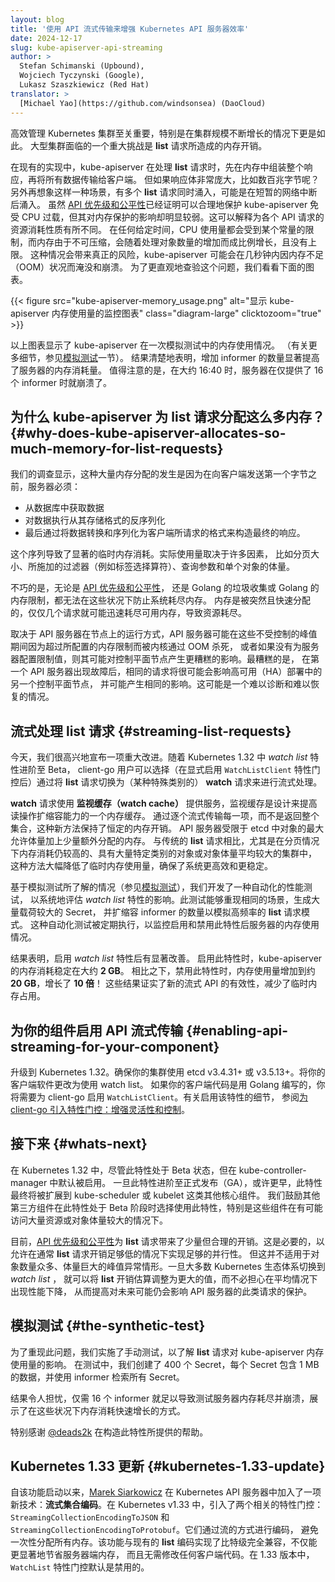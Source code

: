 ```yaml
---
layout: blog
title: '使用 API 流式传输来增强 Kubernetes API 服务器效率'
date: 2024-12-17
slug: kube-apiserver-api-streaming
author: >
  Stefan Schimanski (Upbound),
  Wojciech Tyczynski (Google),
  Lukasz Szaszkiewicz (Red Hat)
translator: >
  [Michael Yao](https://github.com/windsonsea) (DaoCloud)
---
```

<!--
layout: blog
title: 'Enhancing Kubernetes API Server Efficiency with API Streaming'
date: 2024-12-17
slug: kube-apiserver-api-streaming
author: >
 Stefan Schimanski (Upbound),
 Wojciech Tyczynski (Google),
 Lukasz Szaszkiewicz (Red Hat)
-->

<!--
Managing Kubernetes clusters efficiently is critical, especially as their size is growing. 
A significant challenge with large clusters is the memory overhead caused by **list** requests.
-->
高效管理 Kubernetes 集群至关重要，特别是在集群规模不断增长的情况下更是如此。
大型集群面临的一个重大挑战是 **list** 请求所造成的内存开销。

<!--
In the existing implementation, the kube-apiserver processes **list** requests by assembling the entire response in-memory before transmitting any data to the client. 
But what if the response body is substantial, say hundreds of megabytes? Additionally, imagine a scenario where multiple **list** requests flood in simultaneously, perhaps after a brief network outage. 
While [API Priority and Fairness](/docs/concepts/cluster-administration/flow-control) has proven to reasonably protect kube-apiserver from CPU overload, its impact is visibly smaller for memory protection. 
This can be explained by the differing nature of resource consumption by a single API request - the CPU usage at any given time is capped by a constant, whereas memory, being uncompressible, can grow proportionally with the number of processed objects and is unbounded.
This situation poses a genuine risk, potentially overwhelming and crashing any kube-apiserver within seconds due to out-of-memory (OOM) conditions. To better visualize the issue, let's consider the below graph.
-->
在现有的实现中，kube-apiserver 在处理 **list** 请求时，先在内存中组装整个响应，再将所有数据传输给客户端。
但如果响应体非常庞大，比如数百兆字节呢？另外再想象这样一种场景，有多个 **list** 请求同时涌入，可能是在短暂的网络中断后涌入。
虽然 [API 优先级和公平性](/zh-cn/docs/concepts/cluster-administration/flow-control)已经证明可以合理地保护
kube-apiserver 免受 CPU 过载，但其对内存保护的影响却明显较弱。这可以解释为各个 API 请求的资源消耗性质有所不同。
在任何给定时间，CPU 使用量都会受到某个常量的限制，而内存由于不可压缩，会随着处理对象数量的增加而成比例增长，且没有上限。
这种情况会带来真正的风险，kube-apiserver 可能会在几秒钟内因内存不足（OOM）状况而淹没和崩溃。
为了更直观地查验这个问题，我们看看下面的图表。

<!--
{{< figure src="kube-apiserver-memory_usage.png" alt="Monitoring graph showing kube-apiserver memory usage" class="diagram-large" clicktozoom="true" >}}
-->
{{< figure src="kube-apiserver-memory_usage.png" alt="显示 kube-apiserver 内存使用量的监控图表" class="diagram-large" clicktozoom="true" >}}

<!--
The graph shows the memory usage of a kube-apiserver during a synthetic test.
(see the [synthetic test](#the-synthetic-test) section for more details).
The results clearly show that increasing the number of informers significantly boosts the server's memory consumption. 
Notably, at approximately 16:40, the server crashed when serving only 16 informers.
-->
以上图表显示了 kube-apiserver 在一次模拟测试中的内存使用情况。
（有关更多细节，参见[模拟测试](#the-synthetic-test)一节）。
结果清楚地表明，增加 informer 的数量显著提高了服务器的内存消耗量。
值得注意的是，在大约 16:40 时，服务器在仅提供了 16 个 informer 时就崩溃了。

<!--
## Why does kube-apiserver allocate so much memory for list requests?

Our investigation revealed that this substantial memory allocation occurs because the server before sending the first byte to the client must:
* fetch data from the database,
* deserialize the data from its stored format,
* and finally construct the final response by converting and serializing the data into a client requested format
-->
## 为什么 kube-apiserver 为 list 请求分配这么多内存？   {#why-does-kube-apiserver-allocates-so-much-memory-for-list-requests}

我们的调查显示，这种大量内存分配的发生是因为在向客户端发送第一个字节之前，服务器必须：

* 从数据库中获取数据
* 对数据执行从其存储格式的反序列化
* 最后通过将数据转换和序列化为客户端所请求的格式来构造最终的响应。

<!--
This sequence results in significant temporary memory consumption. 
The actual usage depends on many factors like the page size, applied filters (e.g. label selectors), query parameters, and sizes of individual objects. 

Unfortunately, neither [API Priority and Fairness](/docs/concepts/cluster-administration/flow-control) nor Golang's garbage collection or Golang memory limits can prevent the system from exhausting memory under these conditions. 
The memory is allocated suddenly and rapidly, and just a few requests can quickly deplete the available memory, leading to resource exhaustion.
-->
这个序列导致了显著的临时内存消耗。实际使用量取决于许多因素，
比如分页大小、所施加的过滤器（例如标签选择算符）、查询参数和单个对象的体量。

不巧的是，无论是 [API 优先级和公平性](/zh-cn/docs/concepts/cluster-administration/flow-control)，
还是 Golang 的垃圾收集或 Golang 的内存限制，都无法在这些状况下防止系统耗尽内存。
内存是被突然且快速分配的，仅仅几个请求就可能迅速耗尽可用内存，导致资源耗尽。

<!--
Depending on how the API server is run on the node, it might either be killed through OOM by the kernel when exceeding the configured memory limits during these uncontrolled spikes, or if limits are not configured it might have even worse impact on the control plane node.
And worst, after the first API server failure, the same requests will likely hit another control plane node in an HA setup with probably the same impact. 
Potentially a situation that is hard to diagnose and hard to recover from.
-->
取决于 API 服务器在节点上的运行方式，API 服务器可能在这些不受控制的峰值期间因为超过所配置的内存限制而被内核通过 OOM 杀死，
或者如果没有为服务器配置限制值，则其可能对控制平面节点产生更糟糕的影响。最糟糕的是，
在第一个 API 服务器出现故障后，相同的请求将很可能会影响高可用（HA）部署中的另一个控制平面节点，
并可能产生相同的影响。这可能是一个难以诊断和难以恢复的情况。

<!--
## Streaming list requests

Today, we're excited to announce a major improvement. 
With the graduation of the _watch list_ feature to beta in Kubernetes 1.32, client-go users can opt-in (after explicitly enabling `WatchListClient` feature gate) 
to streaming lists by switching from **list** to (a special kind of) **watch** requests.
-->
## 流式处理 list 请求   {#streaming-list-requests}

今天，我们很高兴地宣布一项重大改进。随着 Kubernetes 1.32 中 _watch list_ 特性进阶至 Beta，
client-go 用户可以选择（在显式启用 `WatchListClient` 特性门控后）通过将 **list** 请求切换为（某种特殊类别的）
**watch** 请求来进行流式处理。

<!--
**Watch** requests are served from the _watch cache_, an in-memory cache designed to improve scalability of read operations. 
By streaming each item individually instead of returning the entire collection, the new method maintains constant memory overhead. 
The API server is bound by the maximum allowed size of an object in etcd plus a few additional allocations. 
This approach drastically reduces the temporary memory usage compared to traditional **list** requests, ensuring a more efficient and stable system, 
especially in clusters with a large number of objects of a given type or large average object sizes where despite paging memory consumption used to be high.
-->
**watch** 请求使用 **监视缓存（watch cache）** 提供服务，监视缓存是设计来提高读操作扩缩容能力的一个内存缓存。
通过逐个流式传输每一项，而不是返回整个集合，这种新方法保持了恒定的内存开销。
API 服务器受限于 etcd 中对象的最大允许体量加上少量额外分配的内存。
与传统的 **list** 请求相比，尤其是在分页情况下内存消耗仍较高的、具有大量特定类别的对象或对象体量平均较大的集群中，
这种方法大幅降低了临时内存使用量，确保了系统更高效和更稳定。

<!--
Building on the insight gained from the synthetic test (see the [synthetic test](#the-synthetic-test), we developed an automated performance test to systematically evaluate the impact of the _watch list_ feature. 
This test replicates the same scenario, generating a large number of Secrets with a large payload, and scaling the number of informers to simulate heavy **list** request patterns. 
The automated test is executed periodically to monitor memory usage of the server with the feature enabled and disabled.
-->
基于模拟测试所了解的情况（参见[模拟测试](#the-synthetic-test)），我们开发了一种自动化的性能测试，
以系统地评估 _watch list_ 特性的影响。此测试能够重现相同的场景，生成大量载荷较大的 Secret，
并扩缩容 informer 的数量以模拟高频率的 **list** 请求模式。
这种自动化测试被定期执行，以监控启用和禁用此特性后服务器的内存使用情况。

<!--
The results showed significant improvements with the _watch list_ feature enabled. 
With the feature turned on, the kube-apiserver’s memory consumption stabilized at approximately **2 GB**. 
By contrast, with the feature disabled, memory usage increased to approximately **20GB**, a **10x** increase! 
These results confirm the effectiveness of the new streaming API, which reduces the temporary memory footprint.
-->
结果表明，启用 _watch list_ 特性后有显著改善。
启用此特性时，kube-apiserver 的内存消耗稳定在大约 **2 GB**。
相比之下，禁用此特性时，内存使用量增加到约 **20 GB**，增长了 **10 倍**！
这些结果证实了新的流式 API 的有效性，减少了临时内存占用。

<!--
## Enabling API Streaming for your component

Upgrade to Kubernetes 1.32. Make sure your cluster uses etcd in version 3.4.31+ or 3.5.13+.
Change your client software to use watch lists. If your client code is written in Golang, you'll want to enable `WatchListClient` for client-go. 
For details on enabling that feature, read [Introducing Feature Gates to Client-Go: Enhancing Flexibility and Control](/blog/2024/08/12/feature-gates-in-client-go).
-->
## 为你的组件启用 API 流式传输   {#enabling-api-streaming-for-your-component}

升级到 Kubernetes 1.32。确保你的集群使用 etcd v3.4.31+ 或 v3.5.13+。将你的客户端软件更改为使用 watch list。
如果你的客户端代码是用 Golang 编写的，你将需要为 client-go 启用 `WatchListClient`。有关启用该特性的细节，
参阅[为 client-go 引入特性门控：增强灵活性和控制](/zh-cn/blog/2024/08/12/feature-gates-in-client-go)。

<!--
## What's next?
In Kubernetes 1.32, the feature is enabled in kube-controller-manager by default despite its beta state. 
This will eventually be expanded to other core components like kube-scheduler or kubelet; once the feature becomes generally available, if not earlier.
Other 3rd-party components are encouraged to opt-in to the feature during the beta phase, especially when they are at risk of accessing a large number of resources or kinds with potentially large object sizes.
-->
## 接下来   {#whats-next}

在 Kubernetes 1.32 中，尽管此特性处于 Beta 状态，但在 kube-controller-manager 中默认被启用。
一旦此特性进阶至正式发布（GA），或许更早，此特性最终将被扩展到 kube-scheduler 或 kubelet 这类其他核心组件。
我们鼓励其他第三方组件在此特性处于 Beta 阶段时选择使用此特性，特别是这些组件在有可能访问大量资源或对象体量较大的情况下。

<!--
For the time being, [API Priority and Fairness](/docs/concepts/cluster-administration/flow-control) assigns a reasonable small cost to **list** requests. 
This is necessary to allow enough parallelism for the average case where **list** requests are cheap enough. 
But it does not match the spiky exceptional situation of many and large objects. 
Once the majority of the Kubernetes ecosystem has switched to _watch list_, the **list** cost estimation can be changed to larger values without risking degraded performance in the average case,
and with that increasing the protection against this kind of requests that can still hit the API server in the future.
-->
目前，[API 优先级和公平性](/zh-cn/docs/concepts/cluster-administration/flow-control)为
**list** 请求带来了少量但合理的开销。这是必要的，以允许在通常 **list** 请求开销足够低的情况下实现足够的并行性。
但这并不适用于对象数量众多、体量巨大的峰值异常情形。一旦大多数 Kubernetes 生态体系切换到 _watch list_ ，
就可以将 **list** 开销估算调整为更大的值，而不必担心在平均情况下出现性能下降，
从而提高对未来可能仍会影响 API 服务器的此类请求的保护。

<!--
## The synthetic test

In order to reproduce the issue, we conducted a manual test to understand the impact of **list** requests on kube-apiserver memory usage. 
In the test, we created 400 Secrets, each containing 1 MB of data, and used informers to retrieve all Secrets.
-->
## 模拟测试   {#the-synthetic-test}

为了重现此问题，我们实施了手动测试，以了解 **list** 请求对 kube-apiserver 内存使用量的影响。
在测试中，我们创建了 400 个 Secret，每个 Secret 包含 1 MB 的数据，并使用 informer 检索所有 Secret。

<!--
The results were alarming, only 16 informers were needed to cause the test server to run out of memory and crash, demonstrating how quickly memory consumption can grow under such conditions.

Special shout out to [@deads2k](https://github.com/deads2k) for his help in shaping this feature.
-->
结果令人担忧，仅需 16 个 informer 就足以导致测试服务器内存耗尽并崩溃，展示了在这些状况下内存消耗快速增长的方式。

特别感谢 [@deads2k](https://github.com/deads2k) 在构造此特性所提供的帮助。

<!--
## Kubernetes 1.33 update

Since this feature was started, [Marek Siarkowicz](https://github.com/serathius) integrated a new technology into the
Kubernetes API server: _streaming collection encoding_.
Kubernetes v1.33 introduced two related feature gates, `StreamingCollectionEncodingToJSON` and `StreamingCollectionEncodingToProtobuf`.
These features encode via a stream and avoid allocating all the memory at once.
This functionality is bit-for-bit compatible with existing **list** encodings, produces even greater server-side memory savings, and doesn't require any changes to client code.
In 1.33, the `WatchList` feature gate is disabled by default.
-->
## Kubernetes 1.33 更新   {#kubernetes-1.33-update}

自该功能启动以来，[Marek Siarkowicz](https://github.com/serathius) 在 Kubernetes API
服务器中加入了一项新技术：**流式集合编码**。在 Kubernetes v1.33 中，引入了两个相关的特性门控：
`StreamingCollectionEncodingToJSON` 和 `StreamingCollectionEncodingToProtobuf`。它们通过流的方式进行编码，
避免一次性分配所有内存。该功能与现有的 **list** 编码实现了比特级完全兼容，不仅能更显著地节省服务器端内存，
而且无需修改任何客户端代码。在 1.33 版本中，`WatchList` 特性门控默认是禁用的。  
